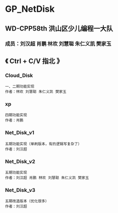 # GP_NetDisk
## WD-CPP58th 洪山区少儿编程一大队
### 成员：刘汉超 肖鹏 林欢 刘慧聪 朱仁义凯 樊家玉

## 《 Ctrl + C/V 指北 》

### Cloud_Disk
    一、二期功能实现
    作者：林欢 刘慧聪 朱仁义凯 樊家玉

### xp
    四期功能实现
    作者：肖鹏

### Net_Disk_v1
    五期功能实现（单刷版本，有的逻辑写复杂了）
    作者：刘汉超

### Net_Disk_v2
    五期功能实现
    作者：刘汉超 肖鹏 林欢 刘慧聪 朱仁义凯 樊家玉

### Net_Disk_v3
    五期改造版本（优化很多）
    作者：刘汉超